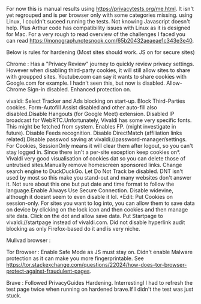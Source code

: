 For now this is manual results using  https://privacytests.org/me.html. It isn't yet regrouped and is per browser only with some categories missing. using  Linux, I couldn't suceed running the tests. Not knowing Javascript doesn't help. Plus Arthur code has compatibility issues with Linux as it is designed for Mac. For a very rough to read overview of the challenges I faced you can read https://monograph.notesnook.com/65b20432aeaeae1c343e3e40.

Below is rules for hardening
(Most sites should work. JS on for secure sites)

Chrome :
Has a "Privacy Review" journey to quickly review privacy settings. However when disabling third-party cookies, it will still allow sites to share with groupped sites. Youtube.com can say it wants to share cookies with Google.com for example. I hadn't seen this, but now is disabled. Allow- Chrome Sign-in disabled. Enhanced protection on.

vivaldi:
Select Tracker and Ads blocking on start-up. Block Third-Parties cookies. Form-Autofill Assist disabled and other auto-fill also disabled.Disable Hangouts (for Google Meet) extension. Disabled IP broadcast for WebRTC.Unfortunately, Vivaldi has some very specific fonts. This might be fetched from system. Enables FP. (might investigate in future). Disable Feeds recognition. Disable DirectMatch (affiliation links related).Disable passwod saving at vivaldi://password-manager/settings. For Cookies, SessionOnly means it will clear them after logout, so you can't stay logged in. Since there isn't a per-site exception keep cookies on*. Vivaldi very good visualisation of cookies dat so you can delete those of untrutsed sites.Manually remove homescreen sponsored links. Change search engine to DuckDuckGo. Let Do Not Track be disabled. DNT isn't used by most so this make you stand-out and many websites don't answer it. Not sure about this one but put date and time format to follow the language.Enable Always Use Secure Connection. Disable widevine, although it doesnt seem to even disable it lol.
*Edit: Put Cookies on session-only. For sites you want to log into, you can allow them to save data on device by clicking on the lock icon and then cookies and then manage site data. Click on the dot and allow save data.
Put Startpage to vivaldi://startpage instead of vivaldi.com. Did not disable hyperlink audit blocking as only Firefox-based do it and is very niche.

Mullvad browser :

Tor Browser :
Enable Safe Mode as JS must stay on. Didn't enable Malware protection as it can make you more fingerprintable. See https://tor.stackexchange.com/questions/22024/how-does-tor-browser-protect-against-fraudulent-pages. 

Brave :
Followed PrivacyGuides Hardening. Interrestingl I had to refresh the test page twice when running on hardened brave.If I didn't the test was just stuck.
